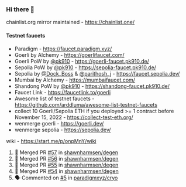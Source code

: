 ### Hi there 👋

chainlist.org mirror maintained - https://chainlist.one/

#### Testnet faucets
- Paradigm - https://faucet.paradigm.xyz/
- Goerli by Alchemy - https://goerlifaucet.com/
- Goerli PoW by [@pk910](https://github.com/pk910/PoWFaucet) - https://goerli-faucet.pk910.de/
- Sepolia PoW by [@pk910](https://github.com/pk910/PoWFaucet) - https://sepolia-faucet.pk910.de/
- Sepolia by [@Dock_Boss](https://twitter.com/Dock_Boss) & [@parithosh_j](https://twitter.com/parithosh_j) - https://faucet.sepolia.dev/
- Mumbai by Alchemy - https://mumbaifaucet.com/
- Shandong PoW by [@pk910](https://github.com/pk910/PoWFaucet) - https://shandong-faucet.pk910.de/ 
- Faucet Link - https://faucetlink.to/goerli
- Awesome list of testnet faucets - https://github.com/arddluma/awesome-list-testnet-faucets
- collect 10 Goerli/Sepolia ETH if you deployed >= 1 contract before November 15, 2022 - https://collect-test-eth.org/
- wenmerge goerli - https://goerli.dev/
- wenmerge sepolia - https://sepolia.dev/ 

wiki - https://start.me/p/onpMnY/wiki

<!--START_SECTION:activity-->
1. 🎉 Merged PR [#57](https://github.com/shawnharmsen/degen/pull/57) in [shawnharmsen/degen](https://github.com/shawnharmsen/degen)
2. 🎉 Merged PR [#56](https://github.com/shawnharmsen/degen/pull/56) in [shawnharmsen/degen](https://github.com/shawnharmsen/degen)
3. 🎉 Merged PR [#55](https://github.com/shawnharmsen/degen/pull/55) in [shawnharmsen/degen](https://github.com/shawnharmsen/degen)
4. 🎉 Merged PR [#54](https://github.com/shawnharmsen/degen/pull/54) in [shawnharmsen/degen](https://github.com/shawnharmsen/degen)
5. 🗣 Commented on [#5](https://github.com/paradigmxyz/cryo/issues/5#issuecomment-1682060894) in [paradigmxyz/cryo](https://github.com/paradigmxyz/cryo)
<!--END_SECTION:activity-->
